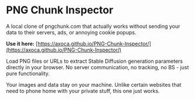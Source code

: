 # PNG Chunk Inspector

A local clone of pngchunk.com that actually works without sending your data to their servers, ads, or annoying cookie popups.

**Use it here:** [https://axoca.github.io/PNG-Chunk-Inspector/](https://axoca.github.io/PNG-Chunk-Inspector/)

Load PNG files or URLs to extract Stable Diffusion generation parameters directly in your browser. No server communication, no tracking, no BS - just pure functionality.

Your images and data stay on your machine. Unlike certain websites that need to phone home with your private stuff, this one just works.
